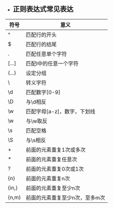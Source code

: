 * ## 正则表达式常见表达
| 符号  | 意义                           |
| ----- | ------------------------------ |
| ^     | 匹配行的开头                   |
| $     | 匹配行的结尾                   |
| .     | 匹配任意单个字符               |
| [...] | 匹配I中的任意一个字符          |
| (...) | 设定分组                       |
| \     | 转义字符                       |
| \d    | 匹配数字[0-9]                  |
| \D    | 与\d相反                       |
| \w    | 匹配字母[a-z]，数字，下划线    |
| \w    | 与\w取反                       |
| \s    | 匹配空格                       |
| \S    | 与\s相反                       |
| +     | 前面的元素重复1次或多次        |
| *     | 前面的元素重复任意次           |
| ?     | 前面的元素重复0次或1次         |
| {n}   | 前面的元素重复n次              |
| {in,} | 前面的元素重复至少n次          |
| {n,m) | 前面的元素重复至少n次，至多m次 |